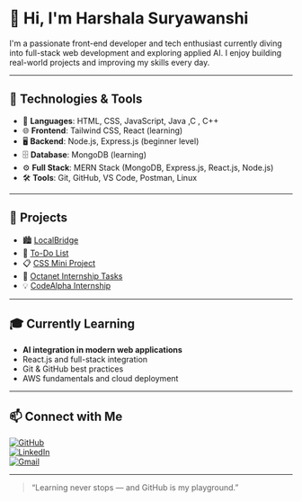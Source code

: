 # 👋 Hi, I'm Harshala Suryawanshi

I'm a passionate front-end developer and tech enthusiast currently diving into full-stack web development and exploring applied AI. I enjoy building real-world projects and improving my skills every day.

---

## 🧰 Technologies & Tools

- 🧠 **Languages**: HTML, CSS, JavaScript, Java ,C , C++
- 🌐 **Frontend**: Tailwind CSS, React (learning)  
- 🖥️ **Backend**: Node.js, Express.js (beginner level)  
- 🗄️ **Database**: MongoDB (learning)  
- ⚙️ **Full Stack**: MERN Stack (MongoDB, Express.js, React.js, Node.js)  
- 🛠️ **Tools**: Git, GitHub, VS Code, Postman, Linux  

---

## 📌 Projects

- 🏙️ [LocalBridge](https://github.com/HarshalaSuryawanshi29/localbridge)
- 🎯 [To-Do List](https://github.com/HarshalaSuryawanshi29/To-Do-List)  
- 📋 [CSS Mini Project](https://github.com/HarshalaSuryawanshi29/CSSMiniProject)  
- 💼 [Octanet Internship Tasks](https://github.com/HarshalaSuryawanshi29/Octanet-Internship)  
- 💡 [CodeAlpha Internship](https://github.com/HarshalaSuryawanshi29/CodeAlpha-Internship-Tasks)


---

## 🎓 Currently Learning

- **AI integration in modern web applications**
- React.js and full-stack integration  
- Git & GitHub best practices  
- AWS fundamentals and cloud deployment  


---

## 📫 Connect with Me

[![GitHub](https://img.shields.io/badge/-GitHub-black?style=flat-square&logo=github)](https://github.com/HarshalaSuryawanshi29)  
[![LinkedIn](https://img.shields.io/badge/-LinkedIn-blue?style=flat-square&logo=linkedin)](http://www.linkedin.com/in/harshala-suryawanshi-1672bb288)  
[![Gmail](https://img.shields.io/badge/-Gmail-red?style=flat-square&logo=gmail&logoColor=white)](mailto:harashalasuryawanshi98@gmail.com)

---

> “Learning never stops — and GitHub is my playground.”
